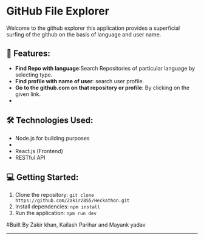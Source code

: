 # GitHub File Explorer
Welcome to the github explorer this application provides a superficial surfing of the github on the basis of language and user name.


## 🚀 Features:

- **Find Repo with language**:Search Repositories of particular language by selecting type.
- **Find profile with name of user**: search user profile.
- **Go to the github.com on that repository or profile**: By clicking on the given link.
- 




## 🛠️ Technologies Used:

- Node.js for building purposes
-
- React.js (Frontend)
- RESTful API

## 💻 Getting Started:

1. Clone the repository: `git clone https://github.com/Zakir2855/Heckathon.git`
2. Install dependencies: `npm install`
3. Run the application: `npm run dev`

#Built By Zakir khan,
 Kailash Parihar and
  Mayank yadav


---

